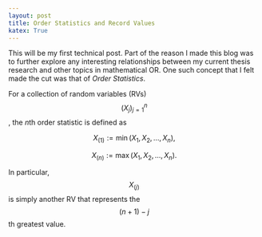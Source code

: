 ```yaml
---
layout: post
title: Order Statistics and Record Values
katex: True
---
```


This will be my first technical post. Part of the reason I made this blog was to further explore any interesting relationships between my current thesis research and other topics in mathematical OR. One such concept that I felt made the cut was that of *Order Statistics*.

For a collection of random variables (RVs) $$(X_j)_{j=1}^n$$, the $n$th order statistic is defined as

$$X_{(1)} := \min(X_1, X_2, \hdots, X_n),$$

$$X_{(n)} := \max(X_1, X_2, \hdots, X_n).$$

In particular, $$X_{(j)}$$ is simply another RV that represents the $$(n+1)-j$$th greatest value.
